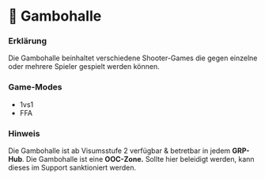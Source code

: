 # 🔫 Gambohalle

### Erklärung  <a href="#0-toc-title" id="0-toc-title"></a>

Die Gambohalle beinhaltet verschiedene Shooter-Games die gegen einzelne oder mehrere Spieler gespielt werden können.

### Game-Modes  <a href="#1-toc-title" id="1-toc-title"></a>

* 1vs1
* FFA

### Hinweis  <a href="#2-toc-title" id="2-toc-title"></a>

Die Gambohalle ist ab Visumsstufe 2 verfügbar & betretbar in jedem **GRP-Hub**. Die Gambohalle ist eine **OOC-Zone.** Sollte hier beleidigt werden, kann dieses im Support sanktioniert werden.
